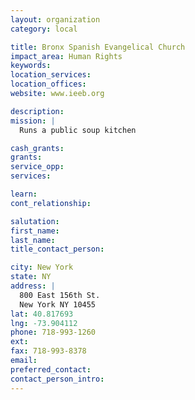 ```yaml
---
layout: organization
category: local

title: Bronx Spanish Evangelical Church
impact_area: Human Rights
keywords: 
location_services: 
location_offices: 
website: www.ieeb.org

description: 
mission: |
  Runs a public soup kitchen

cash_grants: 
grants: 
service_opp: 
services: 

learn: 
cont_relationship: 

salutation: 
first_name: 
last_name: 
title_contact_person: 

city: New York
state: NY
address: |
  800 East 156th St.  
  New York NY 10455
lat: 40.817693
lng: -73.904112
phone: 718-993-1260
ext: 
fax: 718-993-8378
email: 
preferred_contact: 
contact_person_intro: 
---
```

